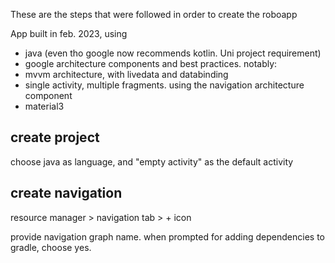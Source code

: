 
These are the steps that were followed in order to create the roboapp

App built in feb. 2023, using
- java (even tho google now recommends kotlin. Uni project requirement)
- google architecture components and best practices. notably:
- mvvm architecture, with livedata and databinding
- single activity, multiple fragments. using the navigation architecture component
- material3

## create project

choose java as language, and "empty activity" as the default activity

## create navigation

resource manager > navigation tab > + icon

provide navigation graph name. when prompted for adding dependencies to gradle, choose yes.




